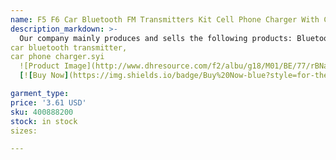 ```yaml
---
name: F5 F6 Car Bluetooth FM Transmitters Kit Cell Phone Charger With Colorful Lights 3.1A Dual USB Fast Charging Adapter Wireless Audio Receiver
description_markdown: >-
  Our company mainly produces and sells the following products: Bluetooth headsets, game consoles, smart wearables, mobile phone accessories, electronic cigarettes and other products, car MP3 Player bluetooth FM transmitter FM Car MP3 Player wireless bluetooth receiver car bluetooth receiver,
car bluetooth transmitter,
car phone charger.syi
  ![Product Image](http://www.dhresource.com/f2/albu/g18/M01/BE/77/rBNaNmGD21KAar1xAAJ8bxT_Cu0961.jpg)
  [![Buy Now](https://img.shields.io/badge/Buy%20Now-blue?style=for-the-badge&logo=none)](https://www.tkqlhce.com/click-100820740-14451685?url=http%3A%2F%2Fwww.dhgate.com%2Fproduct%2Fmobile-phone-data-cable-1-5m-type-c-long%2F400888200.html)

garment_type:
price: '3.61 USD'
sku: 400888200
stock: in stock
sizes:

---
```

